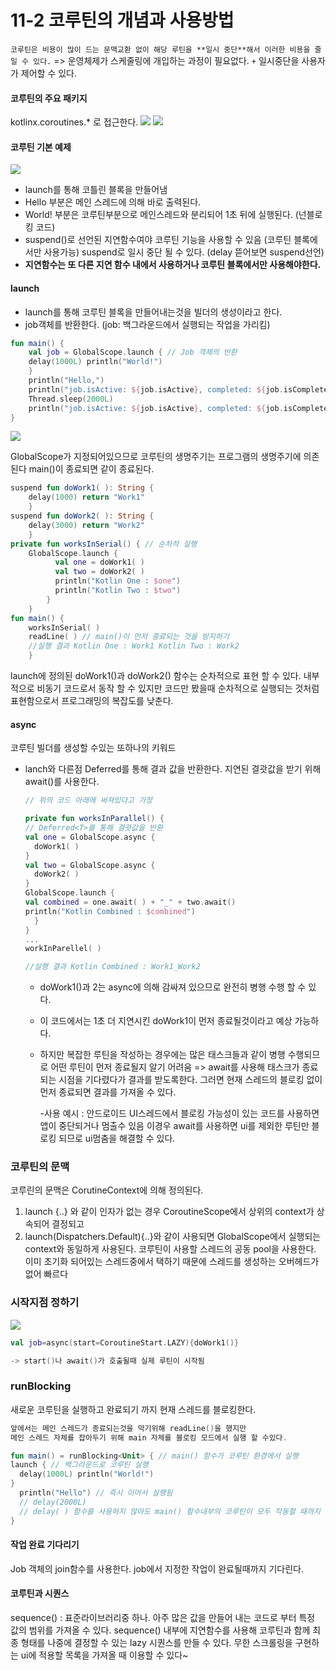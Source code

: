 # 11-2 코루틴의 개념과 사용방법
```코루틴은 비용이 많이 드는 문맥교환 없이 해당 루틴을 **일시 중단**해서 이러한 비용을 줄일 수 있다.``` 
=> 운영체제가 스케줄링에 개입하는 과정이 필요없다. 
`+` 일시중단을 사용자가 제어할 수 있다.

#### 코루틴의 주요 패키지
kotlinx.coroutines.* 로 접근한다.
![](https://velog.velcdn.com/images/5905kjh/post/cd89ad30-db63-44ce-afbe-4a8f56b1638b/image.png)
![](https://velog.velcdn.com/images/5905kjh/post/f71636b6-ffe0-471b-89e6-21a9fe68d08e/image.png)

#### 코루틴 기본 예제 
![](https://velog.velcdn.com/images/5905kjh/post/f0bb5c4c-c02d-48e5-a4a2-fc022bf90883/image.png)
- launch를 통해 코틀린 블록을 만들어냄 
- Hello 부분은 메인 스레드에 의해 바로 출력된다. 
- World! 부분은 코루틴부분으로 메인스레드와 분리되어 1초 뒤에 실행된다. (넌블로킹 코드)
- suspend()로 선언된 지연함수여야 코루틴 기능을 사용할 수 있음 (코루틴 블록에서만 사용가능) suspend로 일시 중단 될 수 있다. (delay 뜯어보면 suspend선언)
- **지연함수는 또 다른 지연 함수 내에서 사용하거나 코루틴 블록에서만 사용해야한다.**

#### launch
- launch를 통해 코루틴 블록을 만들어내는것을 빌더의 생성이라고 한다.
- job객체를 반환한다. (job: 백그라운드에서 실행되는 작업을 가리킴)

```kotlin
fun main() {
	val job = GlobalScope.launch { // Job 객체의 반환 
    delay(1000L) println("World!") 
    } 
    println("Hello,") 
    println("job.isActive: ${job.isActive}, completed: ${job.isCompleted}") //코루틴의 상태 반환
    Thread.sleep(2000L) 
    println("job.isActive: ${job.isActive}, completed: ${job.isCompleted}")
}
```
![](https://velog.velcdn.com/images/5905kjh/post/db2315b4-80ae-40a3-9439-28c8d27387e1/image.png)

GlobalScope가 지정되어있으므로 코루틴의 생명주기는 프로그램의 생명주기에 의존된다 main()이 종료되면 같이 종료된다.

```kotlin
suspend fun doWork1( ): String { 
	delay(1000) return "Work1" 
    } 
suspend fun doWork2( ): String { 
	delay(3000) return "Work2" 
    } 
private fun worksInSerial() { // 순차적 실행 		
	GlobalScope.launch { 
          val one = doWork1( ) 
          val two = doWork2( ) 
          println("Kotlin One : $one") 	
          println("Kotlin Two : $two") 
        } 
  	} 
fun main() { 
	worksInSerial( ) 
    readLine( ) // main()이 먼저 종료되는 것을 방지하기 
    //실행 결과 Kotlin One : Work1 Kotlin Two : Work2  
    }
```

launch에 정의된 doWork1()과 doWork2() 함수는 순차적으로 표현 할 수 있다. 내부적으로 비동기 코드로서 동작 할 수 있지만 코드만 봤을때 순차적으로 실행되는 것처럼 표현함으로서 프로그래밍의 복잡도를 낮춘다.

#### async
코루틴 빌더를 생성할 수있는 또하나의 키워드
- lanch와 다른점
Deferred<T>를 통해 결과 값을 반환한다.
  지연된 결괏값을 받기 위해 await()를 사용한다.
  
  
  ```kotlin
  // 위의 코드 아래에 써져있다고 가정
  
  private fun worksInParallel() { 
  // Deferred<T>를 통해 결괏값을 반환 
  val one = GlobalScope.async {
  	doWork1( ) 
  } 
  val two = GlobalScope.async { 
  	doWork2( ) 
  } 
  GlobalScope.launch { 
  val combined = one.await( ) + "_" + two.await()
  println("Kotlin Combined : $combined") 
  	} 
  } 
  ... 
  workInParellel( )
  
  //실행 결과 Kotlin Combined : Work1_Work2
  ```
  
  - doWork1()과 2는 async에 의해 감싸져 있으므로 완전히 병행 수행 할 수 있다.
  - 이 코드에서는 1초 더 지연시킨 doWork1이 먼저 종료될것이라고 예상 가능하다.
  - 하지만 복잡한 루틴을 작성하는 경우에는 많은 태스크들과 같이 병행 수행되므로 어떤 루틴이 먼저 종료될지 알기 어려움
  => await를 사용해 태스크가 종료되는 시점을 기다렸다가 결과를 받도록한다. 그러면 현재 스레드의 블로킹 없이 먼저 종료되면 결과를 가져올 수 있다.
  
 	-사용 예시 : 안드로이드 UI스레드에서 블로킹 가능성이 있는 코드를 사용하면 앱이 중단되거나 멈출수 있음
 		이경우 await를 사용하면 ui를 제외한 루틴만 블로킹 되므로 ui멈춤을 해결할 수 있다.
  
  
### 코루틴의 문맥
  
  코루린의 문맥은 CorutineContext에 의해 정의된다.
  1. launch {..} 와 같이 인자가 없는 경우 CoroutineScope에서 상위의 context가 상속되어 결정되고
  2. launch(Dispatchers.Default){..}와 같이 사용되면 GlobalScope에서 실행되는 context와 동일하게 사용된다. 
  코루틴이 사용할 스레드의 공동 pool을 사용한다. 이미 초기화 되어있는 스레드중에서 택하기 때문에 스레드를 생성하는 오버헤드가 없어 빠르다
  
  ### 시작지점 정하기
  ![](https://velog.velcdn.com/images/5905kjh/post/45d6ad39-0c3b-4de5-a211-83f1ed8f9315/image.png)
  ```kotlin
  val job=async(start=CoroutineStart.LAZY){doWork1()}
  
  -> start()나 await()가 호출될때 실제 루틴이 시작됨
  ```

  ### runBlocking
  새로운 코루틴을 실행하고 완료되기 까지 현재 스레드를 블로킹한다.
  
  ```kotlin
  앞에서는 메인 스레드가 종료되는것을 막기위해 readLine()을 했지만 
  메인 스레드 자체를 잡아두기 위해 main 자체를 블로킹 모드에서 실행 할 수있다.
  
  fun main() = runBlocking<Unit> { // main() 함수가 코루틴 환경에서 실행
  launch { // 백그라운드로 코루틴 실행
  	delay(1000L) println("World!") 
  }
    println("Hello") // 즉시 이어서 실행됨 
    // delay(2000L) 
    // delay( ) 함수를 사용하지 않아도 main() 함수내부의 코루틴이 모두 작동할 때까지 블로킹 
  }
  ```
  
  #### 작업 완료 기다리기
  Job 객체의 join함수를 사용한다. job에서 지정한 작업이 완료될때까지 기다린다.
  
 #### 코루틴과 시퀀스
  
 sequence() : 표준라이브러리중 하나. 아주 많은 값을 만들어 내는 코드로 부터 특정 값의 범위를 가져올 수 있다. 
  sequence() 내부에 지연함수를 사용해 코루틴과 함께 최종 형태를 나중에 결정할 수 있는 lazy 시퀀스를 만들 수 있다.
  무한 스크롤링을 구현하는 ui에 적용할 목록을 가져올 때 이용할 수 있다~
  
